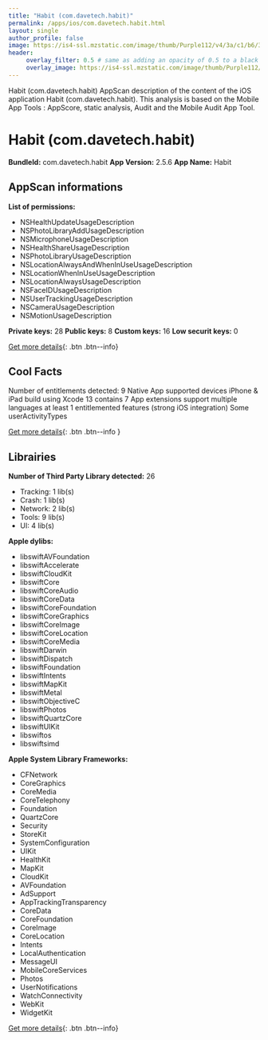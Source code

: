 ```yaml
---
title: "Habit (com.davetech.habit)"
permalink: /apps/ios/com.davetech.habit.html
layout: single
author_profile: false
image: https://is4-ssl.mzstatic.com/image/thumb/Purple112/v4/3a/c1/b6/3ac1b6d0-2ad3-209e-4048-b424e657271b/AppIcon-0-0-1x_U007emarketing-0-0-0-7-0-0-sRGB-0-0-0-GLES2_U002c0-512MB-85-220-0-0.png/512x512bb.jpg
header: 
     overlay_filter: 0.5 # same as adding an opacity of 0.5 to a black background
     overlay_image: https://is4-ssl.mzstatic.com/image/thumb/Purple112/v4/3a/c1/b6/3ac1b6d0-2ad3-209e-4048-b424e657271b/AppIcon-0-0-1x_U007emarketing-0-0-0-7-0-0-sRGB-0-0-0-GLES2_U002c0-512MB-85-220-0-0.png/512x512bb.jpg
---
```

Habit (com.davetech.habit) AppScan description of the content of the iOS application Habit (com.davetech.habit). This analysis is based on the Mobile App Tools : AppScore, static analysis, Audit and the Mobile Audit App Tool.

# Habit (com.davetech.habit)

**BundleId:** com.davetech.habit
**App Version:** 2.5.6
**App Name:** Habit


## AppScan informations 

**List of permissions:** 
- NSHealthUpdateUsageDescription
- NSPhotoLibraryAddUsageDescription
- NSMicrophoneUsageDescription
- NSHealthShareUsageDescription
- NSPhotoLibraryUsageDescription
- NSLocationAlwaysAndWhenInUseUsageDescription
- NSLocationWhenInUseUsageDescription
- NSLocationAlwaysUsageDescription
- NSFaceIDUsageDescription
- NSUserTrackingUsageDescription
- NSCameraUsageDescription
- NSMotionUsageDescription
  
  
**Private keys:** 28
**Public keys:** 8
**Custom keys:** 16
**Low securit keys:** 0
  
[Get more details](/pricing.html){: .btn .btn--info}

## Cool Facts

Number of entitlements detected: 9
Native App
supported devices iPhone & iPad
build using Xcode 13
contains 7 App extensions
support multiple languages
at least 1 entitlemented features (strong iOS integration)
Some userActivityTypes
  
[Get more details](/pricing.html){: .btn .btn--info }

## Librairies 
**Number of Third Party Library detected:** 26
- Tracking: 1 lib(s)
- Crash: 1 lib(s)
- Network: 2 lib(s)
- Tools: 9 lib(s)
- UI: 4 lib(s)


**Apple dylibs:**
- libswiftAVFoundation
- libswiftAccelerate
- libswiftCloudKit
- libswiftCore
- libswiftCoreAudio
- libswiftCoreData
- libswiftCoreFoundation
- libswiftCoreGraphics
- libswiftCoreImage
- libswiftCoreLocation
- libswiftCoreMedia
- libswiftDarwin
- libswiftDispatch
- libswiftFoundation
- libswiftIntents
- libswiftMapKit
- libswiftMetal
- libswiftObjectiveC
- libswiftPhotos
- libswiftQuartzCore
- libswiftUIKit
- libswiftos
- libswiftsimd


**Apple System Library Frameworks:**
- CFNetwork
- CoreGraphics
- CoreMedia
- CoreTelephony
- Foundation
- QuartzCore
- Security
- StoreKit
- SystemConfiguration
- UIKit
- HealthKit
- MapKit
- CloudKit
- AVFoundation
- AdSupport
- AppTrackingTransparency
- CoreData
- CoreFoundation
- CoreImage
- CoreLocation
- Intents
- LocalAuthentication
- MessageUI
- MobileCoreServices
- Photos
- UserNotifications
- WatchConnectivity
- WebKit
- WidgetKit


  
[Get more details](/pricing.html){: .btn .btn--info}

